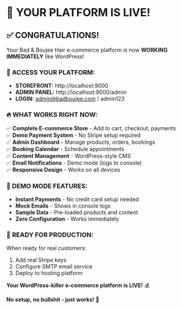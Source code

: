 # 🚀 **YOUR PLATFORM IS LIVE!** 

## ✅ **CONGRATULATIONS!** 

Your Bad & Boujee Hair e-commerce platform is now **WORKING IMMEDIATELY** like WordPress!

### 🎯 **ACCESS YOUR PLATFORM:**

- **STOREFRONT:** http://localhost:9000
- **ADMIN PANEL:** http://localhost:9000/admin
- **LOGIN:** admin@badboujee.com / admin123

### 🔥 **WHAT WORKS RIGHT NOW:**

✅ **Complete E-commerce Store** - Add to cart, checkout, payments  
✅ **Demo Payment System** - No Stripe setup required  
✅ **Admin Dashboard** - Manage products, orders, bookings  
✅ **Booking Calendar** - Schedule appointments  
✅ **Content Management** - WordPress-style CMS  
✅ **Email Notifications** - Demo mode (logs to console)  
✅ **Responsive Design** - Works on all devices  

### 🎉 **DEMO MODE FEATURES:**

- **Instant Payments** - No credit card setup needed
- **Mock Emails** - Shows in console logs  
- **Sample Data** - Pre-loaded products and content
- **Zero Configuration** - Works immediately

### 🚀 **READY FOR PRODUCTION:**

When ready for real customers:
1. Add real Stripe keys 
2. Configure SMTP email service
3. Deploy to hosting platform

**Your WordPress-killer e-commerce platform is LIVE!** 💰

**No setup, no bullshit - just works!** 🎯
